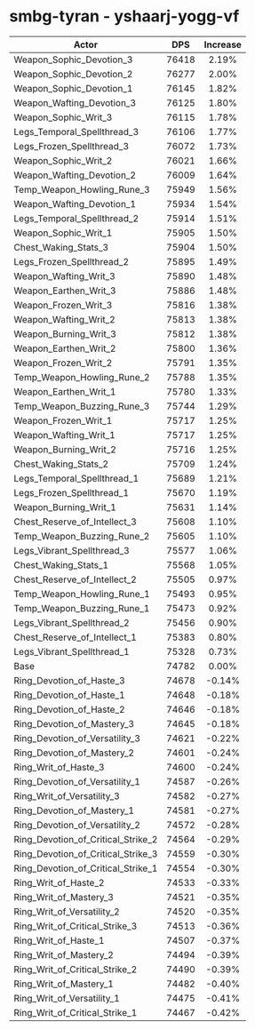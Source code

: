 # smbg-tyran - yshaarj-yogg-vf
| Actor | DPS | Increase |
|---|:---:|:---:|
|Weapon_Sophic_Devotion_3|76418|2.19%|
|Weapon_Sophic_Devotion_2|76277|2.00%|
|Weapon_Sophic_Devotion_1|76145|1.82%|
|Weapon_Wafting_Devotion_3|76125|1.80%|
|Weapon_Sophic_Writ_3|76115|1.78%|
|Legs_Temporal_Spellthread_3|76106|1.77%|
|Legs_Frozen_Spellthread_3|76072|1.73%|
|Weapon_Sophic_Writ_2|76021|1.66%|
|Weapon_Wafting_Devotion_2|76009|1.64%|
|Temp_Weapon_Howling_Rune_3|75949|1.56%|
|Weapon_Wafting_Devotion_1|75934|1.54%|
|Legs_Temporal_Spellthread_2|75914|1.51%|
|Weapon_Sophic_Writ_1|75905|1.50%|
|Chest_Waking_Stats_3|75904|1.50%|
|Legs_Frozen_Spellthread_2|75895|1.49%|
|Weapon_Wafting_Writ_3|75890|1.48%|
|Weapon_Earthen_Writ_3|75886|1.48%|
|Weapon_Frozen_Writ_3|75816|1.38%|
|Weapon_Wafting_Writ_2|75813|1.38%|
|Weapon_Burning_Writ_3|75812|1.38%|
|Weapon_Earthen_Writ_2|75800|1.36%|
|Weapon_Frozen_Writ_2|75791|1.35%|
|Temp_Weapon_Howling_Rune_2|75788|1.35%|
|Weapon_Earthen_Writ_1|75780|1.33%|
|Temp_Weapon_Buzzing_Rune_3|75744|1.29%|
|Weapon_Frozen_Writ_1|75717|1.25%|
|Weapon_Wafting_Writ_1|75717|1.25%|
|Weapon_Burning_Writ_2|75716|1.25%|
|Chest_Waking_Stats_2|75709|1.24%|
|Legs_Temporal_Spellthread_1|75689|1.21%|
|Legs_Frozen_Spellthread_1|75670|1.19%|
|Weapon_Burning_Writ_1|75631|1.14%|
|Chest_Reserve_of_Intellect_3|75608|1.10%|
|Temp_Weapon_Buzzing_Rune_2|75605|1.10%|
|Legs_Vibrant_Spellthread_3|75577|1.06%|
|Chest_Waking_Stats_1|75568|1.05%|
|Chest_Reserve_of_Intellect_2|75505|0.97%|
|Temp_Weapon_Howling_Rune_1|75493|0.95%|
|Temp_Weapon_Buzzing_Rune_1|75473|0.92%|
|Legs_Vibrant_Spellthread_2|75456|0.90%|
|Chest_Reserve_of_Intellect_1|75383|0.80%|
|Legs_Vibrant_Spellthread_1|75328|0.73%|
|Base|74782|0.00%|
|Ring_Devotion_of_Haste_3|74678|-0.14%|
|Ring_Devotion_of_Haste_1|74648|-0.18%|
|Ring_Devotion_of_Haste_2|74646|-0.18%|
|Ring_Devotion_of_Mastery_3|74645|-0.18%|
|Ring_Devotion_of_Versatility_3|74621|-0.22%|
|Ring_Devotion_of_Mastery_2|74601|-0.24%|
|Ring_Writ_of_Haste_3|74600|-0.24%|
|Ring_Devotion_of_Versatility_1|74587|-0.26%|
|Ring_Writ_of_Versatility_3|74582|-0.27%|
|Ring_Devotion_of_Mastery_1|74581|-0.27%|
|Ring_Devotion_of_Versatility_2|74572|-0.28%|
|Ring_Devotion_of_Critical_Strike_2|74564|-0.29%|
|Ring_Devotion_of_Critical_Strike_3|74559|-0.30%|
|Ring_Devotion_of_Critical_Strike_1|74554|-0.30%|
|Ring_Writ_of_Haste_2|74533|-0.33%|
|Ring_Writ_of_Mastery_3|74521|-0.35%|
|Ring_Writ_of_Versatility_2|74520|-0.35%|
|Ring_Writ_of_Critical_Strike_3|74513|-0.36%|
|Ring_Writ_of_Haste_1|74507|-0.37%|
|Ring_Writ_of_Mastery_2|74494|-0.39%|
|Ring_Writ_of_Critical_Strike_2|74490|-0.39%|
|Ring_Writ_of_Mastery_1|74482|-0.40%|
|Ring_Writ_of_Versatility_1|74475|-0.41%|
|Ring_Writ_of_Critical_Strike_1|74467|-0.42%|
